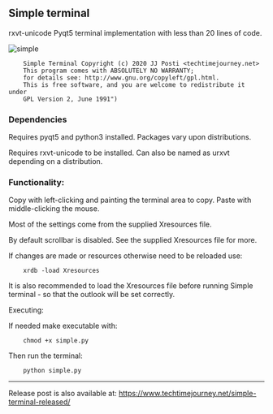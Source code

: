 

## Simple terminal

rxvt-unicode Pyqt5 terminal implementation with less than 20 lines of code.

![simple](https://user-images.githubusercontent.com/29865797/71637276-61015980-2c47-11ea-8f18-fbb615124c14.jpg)



		Simple Terminal Copyright (c) 2020 JJ Posti <techtimejourney.net> 
		This program comes with ABSOLUTELY NO WARRANTY; 
		for details see: http://www.gnu.org/copyleft/gpl.html. 
		This is free software, and you are welcome to redistribute it under 
		GPL Version 2, June 1991")


### Dependencies

Requires pyqt5 and python3 installed. Packages vary upon distributions.

Requires rxvt-unicode to be installed. Can also be named as urxvt depending on a distribution.


### Functionality: 

Copy with left-clicking and painting the terminal area to copy. Paste with middle-clicking the mouse.
	 
Most of the settings come from the supplied Xresources file. 
		
By default scrollbar is disabled. See the supplied Xresources file for more.

		
If changes are made or resources otherwise need to be reloaded use: 

		xrdb -load Xresources

It is also recommended to load the Xresources file before running Simple terminal - so that the outlook will be set correctly. 

Executing:

If needed make executable with:
		
		chmod +x simple.py

Then run the terminal:

		python simple.py

___________________________________
Release post is also available at: https://www.techtimejourney.net/simple-terminal-released/

